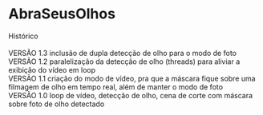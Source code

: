# AbraSeusOlhos

<p>Histórico
<br/>
<br/>VERSÃO 1.3 inclusão de dupla detecção de olho para o modo de foto 
<br/>VERSÃO 1.2 paralelização da detecção de olho (threads) para aliviar a exibição do vídeo em loop
<br/>VERSÃO 1.1 criação do modo de vídeo, pra que a máscara fique sobre uma filmagem de olho em tempo real, além de manter o modo de foto
<br/>VERSÃO 1.0 loop de vídeo, detecção de olho, cena de corte com máscara sobre foto de olho detectado
</p>
